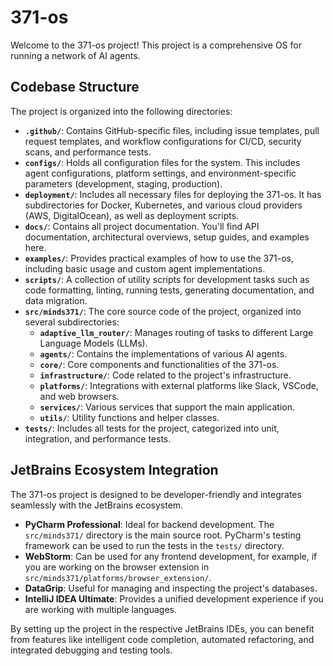 # 371-os

Welcome to the 371-os project! This project is a comprehensive OS for running a network of AI agents.

## Codebase Structure

The project is organized into the following directories:

- **`.github/`**: Contains GitHub-specific files, including issue templates, pull request templates, and workflow configurations for CI/CD, security scans, and performance tests.
- **`configs/`**: Holds all configuration files for the system. This includes agent configurations, platform settings, and environment-specific parameters (development, staging, production).
- **`deployment/`**: Includes all necessary files for deploying the 371-os. It has subdirectories for Docker, Kubernetes, and various cloud providers (AWS, DigitalOcean), as well as deployment scripts.
- **`docs/`**: Contains all project documentation. You'll find API documentation, architectural overviews, setup guides, and examples here.
- **`examples/`**: Provides practical examples of how to use the 371-os, including basic usage and custom agent implementations.
- **`scripts/`**: A collection of utility scripts for development tasks such as code formatting, linting, running tests, generating documentation, and data migration.
- **`src/minds371/`**: The core source code of the project, organized into several subdirectories:
    - **`adaptive_llm_router/`**: Manages routing of tasks to different Large Language Models (LLMs).
    - **`agents/`**: Contains the implementations of various AI agents.
    - **`core/`**: Core components and functionalities of the 371-os.
    - **`infrastructure/`**: Code related to the project's infrastructure.
    - **`platforms/`**: Integrations with external platforms like Slack, VSCode, and web browsers.
    - **`services/`**: Various services that support the main application.
    - **`utils/`**: Utility functions and helper classes.
- **`tests/`**: Includes all tests for the project, categorized into unit, integration, and performance tests.

## JetBrains Ecosystem Integration

The 371-os project is designed to be developer-friendly and integrates seamlessly with the JetBrains ecosystem.

- **PyCharm Professional**: Ideal for backend development. The `src/minds371/` directory is the main source root. PyCharm's testing framework can be used to run the tests in the `tests/` directory.
- **WebStorm**: Can be used for any frontend development, for example, if you are working on the browser extension in `src/minds371/platforms/browser_extension/`.
- **DataGrip**: Useful for managing and inspecting the project's databases.
- **IntelliJ IDEA Ultimate**: Provides a unified development experience if you are working with multiple languages.

By setting up the project in the respective JetBrains IDEs, you can benefit from features like intelligent code completion, automated refactoring, and integrated debugging and testing tools.

